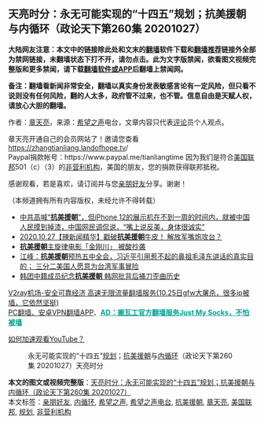  <h2>天亮时分：永无可能实现的“十四五”规划；抗美援朝与内循环（政论天下第260集 20201027）</h2> <p class="notice"><b>大陆网友注意：本文中的链接除此处和文末的<a href="https://github.com/bannedbook/fanqiang" >翻墙</a>软件下载和<a href="https://github.com/killgcd/justmysocks/blob/master/README.md">翻墙推荐</a>链接外全部为禁网链接，未翻墙状态下打不开，请勿点击。此为文字版禁闻，欲看图文视频完整版和更多禁闻，请下载<a href="https://github.com/bannedbook/fanqiang">翻墙软件或APP</a>后翻墙上禁闻网。</p><p>备注：翻墙看新闻非常安全，翻墙以真实身份发表敏感言论有一定风险，但只看不说则没有任何风险，翻的人太多，政府管不过来，也不管。信息自由是天赋人权，请放心大胆的翻墙。</b></p>  <div class="entry"> <p>作者：<a href="https://www.bannedbook.org/bnews/tag/%e7%ab%a0%e5%a4%a9%e4%ba%ae/" class="st_tag internal_tag" rel="tag" title="标签 章天亮 下的日志">章天亮</a>，来源：<span class='wp_keywordlink_affiliate'><a href="https://www.soundofhope.org" title="希望之声" target="_blank">希望之声</a></span>电台，文章内容只代表<span class='wp_keywordlink_affiliate'><a href="https://www.bannedbook.org/bnews/comments/" title="新闻评论" target="_blank">评论</a></span>员个人观点。</p> <figure></figure> <p>章天亮开通自己的会员网站了！邀请您查看<span class='wp_keywordlink'><a href="https://zhangtianliang.landofhope.tv" title="章天亮开通自己的会员网站了" rel="nofollow" target="_blank">https://zhangtianliang.landofhope.tv</a></span>/<br /> Paypal捐款帐号：https://www.paypal.me/tianliangtime 因为我们是符合<a href="https://www.bannedbook.org/bnews/tag/%E7%BE%8E%E5%9B%BD%E8%81%94%E9%82%A6/" class="st_tag internal_tag" rel="tag" title="标签 美国联邦 下的日志">美国联邦</a>501（c）（3）的<a href="https://www.bannedbook.org/bnews/tag/%e9%9d%9e%e8%90%a5%e5%88%a9%e6%9c%ba%e6%9e%84/" class="st_tag internal_tag" rel="tag" title="标签 非营利机构 下的日志">非营利机构</a>，美国的朋友，您的捐款获得联邦抵税。</p> <p>感谢观看，若是喜欢，请订阅并与您<a href="https://www.bannedbook.org/bnews/tag/%E4%BA%B2%E6%9C%8B%E5%A5%BD%E5%8F%8B/" class="st_tag internal_tag" rel="tag" title="标签 亲朋好友 下的日志">亲朋好友</a>分享。谢谢！</p>  <p>（本频道拥有所有内容版权，未经允许不得转载）</p> <ul class='op-related-articles' title='相关阅读'> <li><a href='https://www.bannedbook.org/bnews/bannedvideo/20201027/1421231.html' target='_blank'>中共高喊“<b>抗美援朝</b>”，但iPhone 12的展示机在不到一周的时间内，就被中国人民摸到掉漆，中国网民调侃说，“嘴上说反美，身体很诚实”</a></li> <li><a href='https://www.bannedbook.org/bnews/taiwannews/20201027/1421225.html' target='_blank'>2020.10.27【辣新闻精华】戳破<b>抗美援朝</b>牛皮！ 解放军嘴炮攻台？</a></li> <li><a href='https://www.bannedbook.org/bnews/baitai/20201027/1421161.html' target='_blank'><b>抗美援朝</b>主旋律电影「金刚川」 被酸抄袭</a></li> <li><a href='https://www.bannedbook.org/bnews/cbnews/20201027/1421022.html' target='_blank'>江峰：<b>抗美援朝</b>预热五中全会，习近平引用惹不起的鼻祖毛泽东讲话的真实目的； 三分二美国人愿意为台湾军事冒险</a></li> <li><a href='https://www.bannedbook.org/bnews/comments/20201027/1420700.html' target='_blank'>韩团中籍成员纪念<b>抗美援朝</b> 韩网批背后捅刀歪曲历史</a></li> </ul> <p class="texttj"> <a href="https://www.bannedbook.org/forum23/topic22702.html" target="_blank">V2ray机场-安全可靠经济 高速无限流量翻墙服务(10.25日gfw大屠杀，很多ip被墙，它依然坚挺)</a><br/> <a href="https://github.com/bannedbook/fanqiang/wiki/%E7%A6%81%E9%97%BB%E7%BD%91%E5%AE%89%E5%8D%93%E7%BF%BB%E5%A2%99%E6%96%B0%E9%97%BBAPP" target="_blank">PC翻墙、安卓VPN翻墙APP</a>、<span onclick="window.open('https://github.com/killgcd/justmysocks/blob/master/README.md')" style="font-weight:bold;color:#00A191;cursor:pointer;text-decoration:underline;outline:none">AD：搬瓦工官方翻墙服务Just My Socks，不怕被墙</span></p><p><a href="https://www.bannedbook.org/bnews/topimagenews/20180409/925596.html" target="_blank">如何加速观看YouTube？ </a></p> <figure class="op-interactive"><figcaption>永无可能实现的“十四五”<a href="https://www.bannedbook.org/bnews/tag/%E8%A7%84%E5%88%92/" class="st_tag internal_tag" rel="tag" title="标签 规划 下的日志">规划</a>；<span class='wp_keywordlink'><a href="https://www.bannedbook.org/forum2/topic952.html" title="历史回顾：从“抗美援朝”到“大跃进”" target="_blank">抗美援朝</a></span>与<a href="https://www.bannedbook.org/bnews/tag/%e5%86%85%e5%be%aa%e7%8e%af/" class="st_tag internal_tag" rel="tag" title="标签 内循环 下的日志">内循环</a>（政论天下第260集 20201027）天亮时分</figcaption></figure> </p> <a name='sharetosocial'></a>       <div><b>本文的图文或视频完整版</b>：<a href='https://www.bannedbook.org/bnews/cbnews/20201028/1421518.html'>天亮时分：永无可能实现的“十四五”规划；抗美援朝与内循环（政论天下第260集 20201027）</a></div>  </div><!--END ENTRY--> <div class="postfooter"> <div>本文标签：<a href="https://www.bannedbook.org/bnews/tag/%E4%BA%B2%E6%9C%8B%E5%A5%BD%E5%8F%8B/" rel="tag">亲朋好友</a>, <a href="https://www.bannedbook.org/bnews/tag/%e5%86%85%e5%be%aa%e7%8e%af/" rel="tag">内循环</a>, <a href="https://www.bannedbook.org/bnews/tag/%e5%b8%8c%e6%9c%9b%e4%b9%8b%e5%a3%b0/" rel="tag">希望之声</a>, <a href="https://www.bannedbook.org/bnews/tag/%e5%b8%8c%e6%9c%9b%e4%b9%8b%e5%a3%b0%e7%94%b5%e5%8f%b0/" rel="tag">希望之声电台</a>, <a href="https://www.bannedbook.org/bnews/tag/%E6%8A%97%E7%BE%8E%E6%8F%B4%E6%9C%9D/" rel="tag">抗美援朝</a>, <a href="https://www.bannedbook.org/bnews/tag/%e7%ab%a0%e5%a4%a9%e4%ba%ae/" rel="tag">章天亮</a>, <a href="https://www.bannedbook.org/bnews/tag/%E7%BE%8E%E5%9B%BD%E8%81%94%E9%82%A6/" rel="tag">美国联邦</a>, <a href="https://www.bannedbook.org/bnews/tag/%E8%A7%84%E5%88%92/" rel="tag">规划</a>, <a href="https://www.bannedbook.org/bnews/tag/%e9%9d%9e%e8%90%a5%e5%88%a9%e6%9c%ba%e6%9e%84/" rel="tag">非营利机构</a></div>  </div><!--END POSTFOOTER--> 